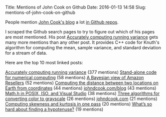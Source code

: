Title: Mentions of John Cook on Github
Date: 2016-01-13 14:58
Slug: mentions-of-john-cook-on-github


People mention [John Cook's blog](http://www.johndcook.com) a lot [in Github repos](https://github.com/search?q=johndcook.com&type=Code&utf8=%E2%9C%93).

I scraped the Github search pages to try to figure out which of his pages are most mentioned. His post [Accurately computing running variance](http://www.johndcook.com/blog/standard_deviation) gets many more mentions than any other post. It provides C++ code for Knuth's algorithm for computing the mean, sample variance, and standard deviation for a stream of data.

Here are the top 10 most linked posts:

[Accurately computing running variance](http://www.johndcook.com/blog/standard_deviation) (377 mentions)
[Stand-alone code for numerical computing](http://www.johndcook.com/stand_alone_code.html) (58 mentions)
[A Bayesian view of Amazon Resellers](http://www.johndcook.com/blog/2011/09/27/bayesian-amazon) (52 mentions)
[Computing the distance between two locations on Earth from coordinates](http://www.johndcook.com/python_longitude_latitude.html) (44 mentions)
[johndcook.com/blog](http://www.johndcook.com/blog) (43 mentions)
[Math.h in POSIX, ISO, and Visual Studio](http://www.johndcook.com/math_h.html) (38 mentions)
[Three algorithms for converting color to grayscale](http://www.johndcook.com/blog/2009/08/24/algorithms-convert-color-grayscale) (26 mentions)
[johndcook.com](http://www.johndcook.com) (21 mentions)
[Computing skewness and kurtosis in one pass](http://www.johndcook.com/blog/skewness_kurtosis) (20 mentions)
[What’s so hard about finding a hypotenuse?](http://www.johndcook.com/blog/2010/06/02/whats-so-hard-about-finding-a-hypotenuse) (19 mentions)